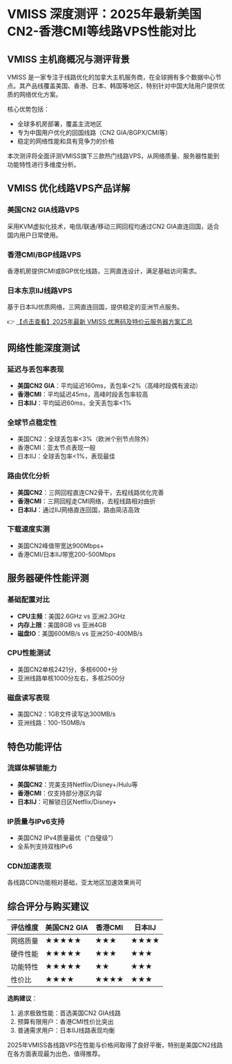 # VMISS 深度测评：2025年最新美国CN2-香港CMI等线路VPS性能对比

## VMISS 主机商概况与测评背景

VMISS 是一家专注于线路优化的加拿大主机服务商，在全球拥有多个数据中心节点。其产品线覆盖美国、香港、日本、韩国等地区，特别针对中国大陆用户提供优质的网络优化方案。

核心优势包括：
- 全球多机房部署，覆盖主流地区
- 专为中国用户优化的回国线路（CN2 GIA/BGPX/CMI等）
- 稳定的网络性能和具有竞争力的价格

本次测评将全面评测VMISS旗下三款热门线路VPS，从网络质量、服务器性能到功能特性进行多维度分析。

## VMISS 优化线路VPS产品详解

### 美国CN2 GIA线路VPS
采用KVM虚拟化技术，电信/联通/移动三网回程均通过CN2 GIA直连回国，适合国内用户日常使用。

### 香港CMI/BGP线路VPS
香港机房提供CMI或BGP优化线路，三网直连设计，满足基础访问需求。

### 日本东京IIJ线路VPS
基于日本IIJ优质网络，三网直连回国，提供稳定的亚洲节点服务。

👉 [【点击查看】2025年最新 VMISS 优惠码及特价云服务器方案汇总](https://bit.ly/Vmiss)

## 网络性能深度测试

### 延迟与丢包率表现
- **美国CN2 GIA**：平均延迟160ms，丢包率<2%（高峰时段偶有波动）
- **香港CMI**：平均延迟45ms，高峰时段丢包率较高
- **日本IIJ**：平均延迟60ms，全天丢包率<1%

### 全球节点稳定性
- 美国CN2：全球丢包率<3%（欧洲个别节点除外）
- 香港CMI：亚太节点表现一般
- 日本IIJ：全球丢包率<1%，表现最佳

### 路由优化分析
- **美国CN2**：三网回程直连CN2骨干，去程线路优化完善
- **香港CMI**：三网回程走CMI网络，去程线路相对曲折
- **日本IIJ**：通过IIJ网络直连回国，路由简洁高效

### 下载速度实测
- 美国CN2峰值带宽达900Mbps+
- 香港CMI/日本IIJ带宽200-500Mbps

## 服务器硬件性能评测

### 基础配置对比
- **CPU主频**：美国2.6GHz vs 亚洲2.3GHz
- **内存上限**：美国8GB vs 亚洲4GB
- **磁盘IO**：美国600MB/s vs 亚洲250-400MB/s

### CPU性能测试
- 美国CN2单核2421分，多核6000+分
- 亚洲线路单核1000分左右，多核2500分

### 磁盘读写表现
- 美国CN2：1GB文件读写达300MB/s
- 亚洲线路：100-150MB/s

## 特色功能评估

### 流媒体解锁能力
- **美国CN2**：完美支持Netflix/Disney+/Hulu等
- **香港CMI**：仅支持部分港区内容
- **日本IIJ**：可解锁日区Netflix/Disney+

### IP质量与IPv6支持
- 美国CN2 IPv4质量最优（"白璧级"）
- 全系列支持双栈IPv6

### CDN加速表现
各线路CDN功能相对基础，亚太地区加速效果尚可

## 综合评分与购买建议

| 评估维度       | 美国CN2 GIA | 香港CMI | 日本IIJ |
|----------------|------------|--------|--------|
| 网络质量       | ★★★★★      | ★★★    | ★★★★   |
| 硬件性能       | ★★★★★      | ★★★    | ★★★    |
| 功能特性       | ★★★★★      | ★★     | ★★★    |
| 性价比         | ★★★★       | ★★★★   | ★★★    |

**选购建议**：
1. 追求极致性能：首选美国CN2 GIA线路
2. 预算有限用户：香港CMI性价比突出
3. 普通需求用户：日本IIJ线路表现均衡

2025年VMISS各线路VPS在性能与价格间取得了良好平衡，特别是美国CN2线路在各方面表现最为出色，值得推荐。
